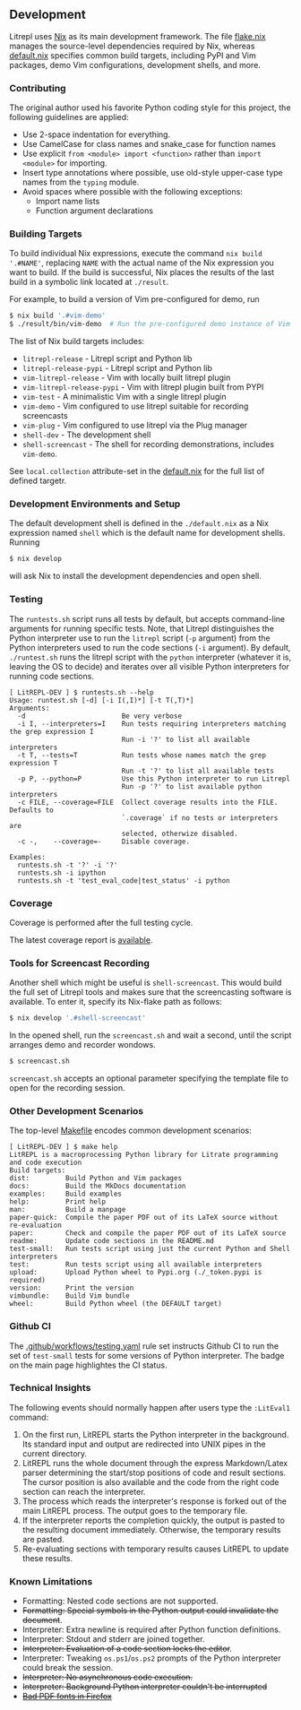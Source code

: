 ## Development

Litrepl uses [Nix](https://nixos.org/nix) as its main development
framework. The file [flake.nix](./static/flake.nix) manages the source-level
dependencies required by Nix, whereas [default.nix](./static/default.nix) specifies
common build targets, including PyPI and Vim packages, demo Vim configurations,
development shells, and more.

### Contributing

The original author used his favorite Python coding style for this project, the
following guidelines are applied:

* Use 2-space indentation for everything.
* Use CamelCase for class names and snake_case for function names
* Use explicit `from <module> import <function>` rather than `import <module>`
  for importing.
* Insert type annotations where possible, use old-style upper-case type names
  from the `typing` module.
* Avoid spaces where possible with the following exceptions:
  - Import name lists
  - Function argument declarations

### Building Targets

To build individual Nix expressions, execute the command `nix build '.#NAME'`,
replacing `NAME` with the actual name of the Nix expression you want to build.
If the build is successful, Nix places the results of the last build in a
symbolic link located at `./result`.

For example, to build a version of Vim pre-configured for demo, run

``` sh
$ nix build '.#vim-demo'
$ ./result/bin/vim-demo  # Run the pre-configured demo instance of Vim
```

The list of Nix build targets includes:

* `litrepl-release` - Litrepl script and Python lib
* `litrepl-release-pypi` - Litrepl script and Python lib
* `vim-litrepl-release` - Vim with locally built litrepl plugin
* `vim-litrepl-release-pypi` - Vim with litrepl plugin built from PYPI
* `vim-test` - A minimalistic Vim with a single litrepl plugin
* `vim-demo` - Vim configured to use litrepl suitable for recording screencasts
* `vim-plug` - Vim configured to use litrepl via the Plug manager
* `shell-dev` - The development shell
* `shell-screencast` - The shell for recording demonstrations, includes `vim-demo`.

See `local.collection` attribute-set in the [default.nix](./static/default.nix) for the
full list of defined targetr.

### Development Environments and Setup

The default development shell is defined in the `./default.nix` as a Nix
expression named `shell` which is the default name for development shells.
Running

``` sh
$ nix develop
```

will ask Nix to install the development dependencies and open shell.

### Testing

The `runtests.sh` script runs all tests by default, but accepts command-line
arguments for running specific tests. Note, that Litrepl distinguishes the
Python interpreter use to run the `litrepl` script (`-p` argument) from the
Python interpreters used to run the code sections (`-i` argument).  By default,
`./runtest.sh` runs the litrepl script with the `python` interpreter (whatever
it is, leaving the OS to decide) and iterates over all visible Python
interpreters for running code sections.


<!--
``` python
print("~~~~ shell\n[ LitREPL-DEV ] $ runtests.sh --help")
!runtests.sh --help
print("~~~~")
```
-->
<!-- result -->
~~~~ shell
[ LitREPL-DEV ] $ runtests.sh --help
Usage: runtest.sh [-d] [-i I(,I)*] [-t T(,T)*]
Arguments:
  -d                        Be very verbose
  -i I, --interpreters=I    Run tests requiring interpreters matching the grep expression I
                            Run -i '?' to list all available interpreters
  -t T, --tests=T           Run tests whose names match the grep expression T
                            Run -t '?' to list all available tests
  -p P, --python=P          Use this Python interpreter to run Litrepl
                            Run -p '?' to list available python interpreters
  -c FILE, --coverage=FILE  Collect coverage results into the FILE. Defaults to
                            `.coverage` if no tests or interpreters are
                            selected, otherwize disabled.
  -c -,    --coverage=-     Disable coverage.

Examples:
  runtests.sh -t '?' -i '?'
  runtests.sh -i ipython
  runtests.sh -t 'test_eval_code|test_status' -i python
~~~~
<!-- noresult -->

### Coverage

Coverage is performed after the full testing cycle.

The latest coverage report is [available](./coverage.md).

### Tools for Screencast Recording

Another shell which might be useful is `shell-screencast`. This would build the
full set of Litrepl tools and makes sure that the screencasting software is
available. To enter it, specify its Nix-flake path as follows:

``` sh
$ nix develop '.#shell-screencast'
```

In the opened shell, run the `screencast.sh` and wait a second, until the script
arranges demo and recorder wondows.

``` sh
$ screencast.sh
```

`screencast.sh` accepts an optional parameter specifying the template file to
open for the recording session.

### Other Development Scenarios

The top-level [Makefile](./static/Makefile) encodes common development scenarios:

<!--
``` python
print("~~~~ shell\n[ LitREPL-DEV ] $ make help")
!make help | grep -v -E 'Entering|Leaving'
print("~~~~")
```
-->
<!-- result -->
~~~~ shell
[ LitREPL-DEV ] $ make help
LitREPL is a macroprocessing Python library for Litrate programming and code execution
Build targets:
dist:         Build Python and Vim packages
docs:         Build the MkDocs documentation
examples:     Build examples
help:         Print help
man:          Build a manpage
paper-quick:  Compile the paper PDF out of its LaTeX source without re-evaluation
paper:        Check and compile the paper PDF out of its LaTeX source
readme:       Update code sections in the README.md
test-small:   Run tests script using just the current Python and Shell interpreters
test:         Run tests script using all available interpreters
upload:       Upload Python wheel to Pypi.org (./_token.pypi is required)
version:      Print the version
vimbundle:    Build Vim bundle
wheel:        Build Python wheel (the DEFAULT target)
~~~~
<!-- noresult -->

### Github CI

The [.github/workflows/testing.yaml](../.github/workflows/testing.yaml) rule set
instructs Github CI to run the set of `test-small` tests for some versions of
Python interpreter. The badge on the main page highlightes the CI status.

### Technical Insights

The following events should normally happen after users type the `:LitEval1`
command:

1. On the first run, LitREPL starts the Python interpreter in the background.
   Its standard input and output are redirected into UNIX pipes in the current
   directory.
2. LitREPL runs the whole document through the express Markdown/Latex parser
   determining the start/stop positions of code and result sections. The cursor
   position is also available and the code from the right code section can
   reach the interpreter.
3. The process which reads the interpreter's response is forked out of the main
   LitREPL process. The output goes to the temporary file.
4. If the interpreter reports the completion quickly, the output is pasted to
   the resulting document immediately. Otherwise, the temporary results are
   pasted.
5. Re-evaluating sections with temporary results causes LitREPL to update
   these results.

### Known Limitations

* Formatting: Nested code sections are not supported.
* ~~Formatting: Special symbols in the Python output could invalidate the
  document~~.
* Interpreter: Extra newline is required after Python function definitions.
* Interpreter: Stdout and stderr are joined together.
* ~~Interpreter: Evaluation of a code section locks the editor~~.
* Interpreter: Tweaking `os.ps1`/`os.ps2` prompts of the Python interpreter
  could break the session.
* ~~Interpreter: No asynchronous code execution.~~
* ~~Interpreter: Background Python interpreter couldn't be interrupted~~
* ~~[Bad PDF fonts in Firefox](https://github.com/mozilla/pdf.js/issues/17401)~~

